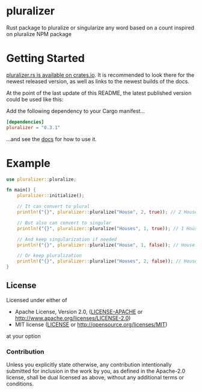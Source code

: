 # pluralizer

Rust package to pluralize or singularize any word based on a count inspired on pluralize NPM package

# Getting Started

[pluralizer.rs is available on crates.io](https://crates.io/crates/pluralizer).
It is recommended to look there for the newest released version, as well as links to the newest builds of the docs.

At the point of the last update of this README, the latest published version could be used like this:

Add the following dependency to your Cargo manifest...

```toml
[dependencies]
pluralizer = "0.3.1"
```

...and see the [docs](https://docs.rs/pluralizer) for how to use it.

# Example

```rust
use pluralizer::pluralize;

fn main() {
    pluralizer::initialize();

    // It can convert to plural
    println!("{}", pluralizer::pluralize("House", 2, true)); // 2 Houses

    // But also can convert to singular
    println!("{}", pluralizer::pluralize("Houses", 1, true)); // 1 House

    // And keep singularization if needed
    println!("{}", pluralizer::pluralize("House", 1, false)); // House

    // Or keep pluralization
    println!("{}", pluralizer::pluralize("Houses", 2, false)); // Houses
}
```

## License

Licensed under either of

* Apache License, Version 2.0, ([LICENSE-APACHE](LICENSE-APACHE) or http://www.apache.org/licenses/LICENSE-2.0)
* MIT license ([LICENSE](LICENSE) or http://opensource.org/licenses/MIT)

at your option

### Contribution

Unless you explicitly state otherwise, any contribution intentionally submitted
for inclusion in the work by you, as defined in the Apache-2.0 license, shall be dual licensed as above, without any
additional terms or conditions.